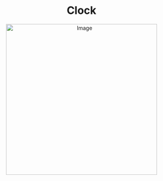 <h1 align="center">Clock</h1>
<p align="center">
  <img src="https://www.icegif.com/wp-content/uploads/2023/08/icegif-695.gif" alt="Image" style="width: 400px; display: block; margin: 0 auto;" />
</p>
